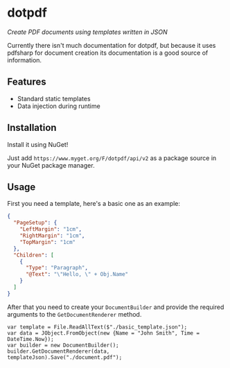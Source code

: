 # dotpdf 
*Create PDF documents using templates written in JSON*

Currently there isn't much documentation for dotpdf, but because it uses pdfsharp for document creation its documentation is a good source of information.

## Features
* Standard static templates
* Data injection during runtime

## Installation

Install it using NuGet!

Just add `https://www.myget.org/F/dotpdf/api/v2` as a package source in your NuGet package manager.

## Usage
First you need a template, here's a basic one as an example:
```JSON
{
  "PageSetup": {
    "LeftMargin": "1cm",
    "RightMargin": "1cm",
    "TopMargin": "1cm"
  },
  "Children": [
    {
      "Type": "Paragraph",
      "@Text": "\"Hello, \" + Obj.Name"
    }
  ]
}
```
After that you need to create your `DocumentBuilder` and provide the required arguments to the `GetDocumentRenderer` method.
```CSharp
var template = File.ReadAllText($"./basic_template.json");
var data = JObject.FromObject(new {Name = "John Smith", Time = DateTime.Now});
var builder = new DocumentBuilder();
builder.GetDocumentRenderer(data, templateJson).Save("./document.pdf");
```